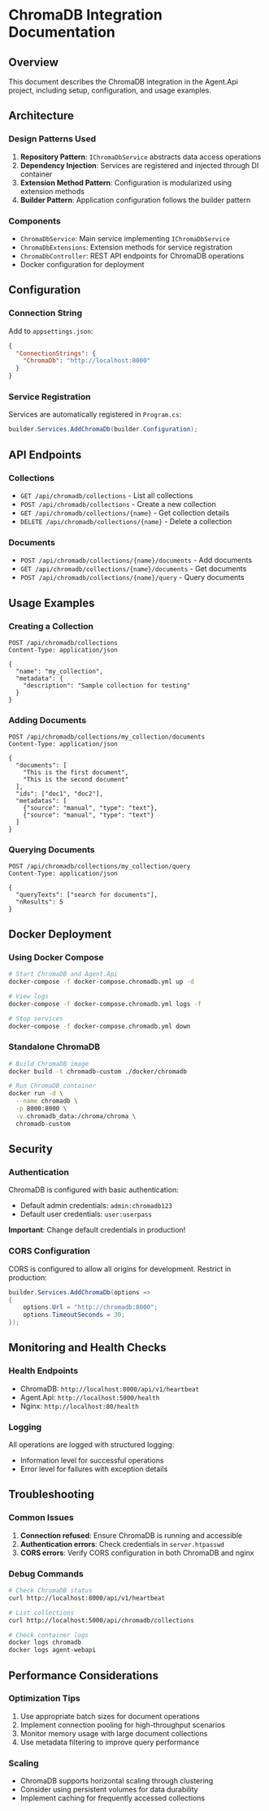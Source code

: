 # ChromaDB Integration Documentation

## Overview
This document describes the ChromaDB integration in the Agent.Api project, including setup, configuration, and usage examples.

## Architecture

### Design Patterns Used
1. **Repository Pattern**: `IChromaDbService` abstracts data access operations
2. **Dependency Injection**: Services are registered and injected through DI container
3. **Extension Method Pattern**: Configuration is modularized using extension methods
4. **Builder Pattern**: Application configuration follows the builder pattern

### Components
- `ChromaDbService`: Main service implementing `IChromaDbService`
- `ChromaDbExtensions`: Extension methods for service registration
- `ChromaDbController`: REST API endpoints for ChromaDB operations
- Docker configuration for deployment

## Configuration

### Connection String
Add to `appsettings.json`:
```json
{
  "ConnectionStrings": {
    "ChromaDb": "http://localhost:8000"
  }
}
```

### Service Registration
Services are automatically registered in `Program.cs`:
```csharp
builder.Services.AddChromaDb(builder.Configuration);
```

## API Endpoints

### Collections
- `GET /api/chromadb/collections` - List all collections
- `POST /api/chromadb/collections` - Create a new collection
- `GET /api/chromadb/collections/{name}` - Get collection details
- `DELETE /api/chromadb/collections/{name}` - Delete a collection

### Documents
- `POST /api/chromadb/collections/{name}/documents` - Add documents
- `GET /api/chromadb/collections/{name}/documents` - Get documents
- `POST /api/chromadb/collections/{name}/query` - Query documents

## Usage Examples

### Creating a Collection
```http
POST /api/chromadb/collections
Content-Type: application/json

{
  "name": "my_collection",
  "metadata": {
    "description": "Sample collection for testing"
  }
}
```

### Adding Documents
```http
POST /api/chromadb/collections/my_collection/documents
Content-Type: application/json

{
  "documents": [
    "This is the first document",
    "This is the second document"
  ],
  "ids": ["doc1", "doc2"],
  "metadatas": [
    {"source": "manual", "type": "text"},
    {"source": "manual", "type": "text"}
  ]
}
```

### Querying Documents
```http
POST /api/chromadb/collections/my_collection/query
Content-Type: application/json

{
  "queryTexts": ["search for documents"],
  "nResults": 5
}
```

## Docker Deployment

### Using Docker Compose
```bash
# Start ChromaDB and Agent.Api
docker-compose -f docker-compose.chromadb.yml up -d

# View logs
docker-compose -f docker-compose.chromadb.yml logs -f

# Stop services
docker-compose -f docker-compose.chromadb.yml down
```

### Standalone ChromaDB
```bash
# Build ChromaDB image
docker build -t chromadb-custom ./docker/chromadb

# Run ChromaDB container
docker run -d \
  --name chromadb \
  -p 8000:8000 \
  -v chromadb_data:/chroma/chroma \
  chromadb-custom
```

## Security

### Authentication
ChromaDB is configured with basic authentication:
- Default admin credentials: `admin:chromadb123`
- Default user credentials: `user:userpass`

**Important**: Change default credentials in production!

### CORS Configuration
CORS is configured to allow all origins for development. Restrict in production:
```csharp
builder.Services.AddChromaDb(options =>
{
    options.Url = "http://chromadb:8000";
    options.TimeoutSeconds = 30;
});
```

## Monitoring and Health Checks

### Health Endpoints
- ChromaDB: `http://localhost:8000/api/v1/heartbeat`
- Agent.Api: `http://localhost:5000/health`
- Nginx: `http://localhost:80/health`

### Logging
All operations are logged with structured logging:
- Information level for successful operations
- Error level for failures with exception details

## Troubleshooting

### Common Issues
1. **Connection refused**: Ensure ChromaDB is running and accessible
2. **Authentication errors**: Check credentials in `server.htpasswd`
3. **CORS errors**: Verify CORS configuration in both ChromaDB and nginx

### Debug Commands
```bash
# Check ChromaDB status
curl http://localhost:8000/api/v1/heartbeat

# List collections
curl http://localhost:5000/api/chromadb/collections

# Check container logs
docker logs chromadb
docker logs agent-webapi
```

## Performance Considerations

### Optimization Tips
1. Use appropriate batch sizes for document operations
2. Implement connection pooling for high-throughput scenarios
3. Monitor memory usage with large document collections
4. Use metadata filtering to improve query performance

### Scaling
- ChromaDB supports horizontal scaling through clustering
- Consider using persistent volumes for data durability
- Implement caching for frequently accessed collections

